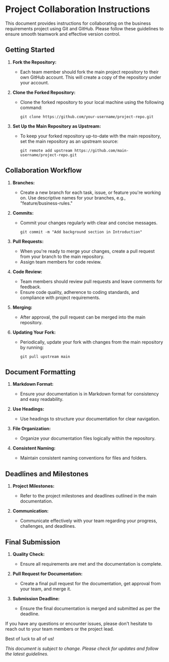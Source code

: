 # Project Collaboration Instructions

This document provides instructions for collaborating on the business requirements project using Git and GitHub. Please follow these guidelines to ensure smooth teamwork and effective version control.

## Getting Started

1. **Fork the Repository:**
   - Each team member should fork the main project repository to their own GitHub account. This will create a copy of the repository under your account.

2. **Clone the Forked Repository:**
   - Clone the forked repository to your local machine using the following command:
     ```
     git clone https://github.com/your-username/project-repo.git
     ```

3. **Set Up the Main Repository as Upstream:**
   - To keep your forked repository up-to-date with the main repository, set the main repository as an upstream source:
     ```
     git remote add upstream https://github.com/main-username/project-repo.git
     ```

## Collaboration Workflow

1. **Branches:**
   - Create a new branch for each task, issue, or feature you're working on. Use descriptive names for your branches, e.g., "feature/business-rules."

2. **Commits:**
   - Commit your changes regularly with clear and concise messages.
     ```
     git commit -m "Add background section in Introduction"
     ```

3. **Pull Requests:**
   - When you're ready to merge your changes, create a pull request from your branch to the main repository.
   - Assign team members for code review.

4. **Code Review:**
   - Team members should review pull requests and leave comments for feedback.
   - Ensure code quality, adherence to coding standards, and compliance with project requirements.

5. **Merging:**
   - After approval, the pull request can be merged into the main repository.

6. **Updating Your Fork:**
   - Periodically, update your fork with changes from the main repository by running:
     ```
     git pull upstream main
     ```

## Document Formatting

1. **Markdown Format:**
   - Ensure your documentation is in Markdown format for consistency and easy readability.

2. **Use Headings:**
   - Use headings to structure your documentation for clear navigation.

3. **File Organization:**
   - Organize your documentation files logically within the repository.

4. **Consistent Naming:**
   - Maintain consistent naming conventions for files and folders.

## Deadlines and Milestones

1. **Project Milestones:**
   - Refer to the project milestones and deadlines outlined in the main documentation.

2. **Communication:**
   - Communicate effectively with your team regarding your progress, challenges, and deadlines.

## Final Submission

1. **Quality Check:**
   - Ensure all requirements are met and the documentation is complete.

2. **Pull Request for Documentation:**
   - Create a final pull request for the documentation, get approval from your team, and merge it.

3. **Submission Deadline:**
   - Ensure the final documentation is merged and submitted as per the deadline.

If you have any questions or encounter issues, please don't hesitate to reach out to your team members or the project lead.

Best of luck to all of us!

_This document is subject to change. Please check for updates and follow the latest guidelines._
